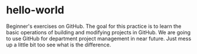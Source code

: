 # hello-world
Beginner's exercises on GitHub.
The goal for this practice is to learn the basic operations of building and modifying projects in GitHub.
We are going to use GitHub for department project management in near future.
Just mess up a little bit too see what is the difference.
